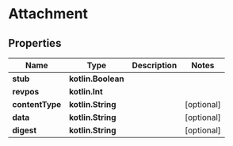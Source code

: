 
# Attachment

## Properties
Name | Type | Description | Notes
------------ | ------------- | ------------- | -------------
**stub** | **kotlin.Boolean** |  | 
**revpos** | **kotlin.Int** |  | 
**contentType** | **kotlin.String** |  |  [optional]
**data** | **kotlin.String** |  |  [optional]
**digest** | **kotlin.String** |  |  [optional]



